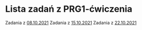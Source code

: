 # Lista zadań z PRG1-ćwiczenia
Zadania z [08.10.2021](08.10.2021/)
Zadania z [15.10.2021](15.10.2021/)
Zadania z [22.10.2021](22.10.2021/)
